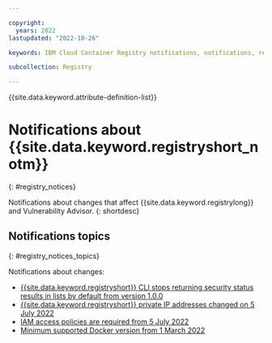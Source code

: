 ```yaml
---

copyright:
  years: 2022
lastupdated: "2022-10-26"

keywords: IBM Cloud Container Registry notifications, notifications, registry, changes, iam

subcollection: Registry

---
```


{{site.data.keyword.attribute-definition-list}}

# Notifications about {{site.data.keyword.registryshort_notm}}
{: #registry_notices}

Notifications about changes that affect {{site.data.keyword.registrylong}} and Vulnerability Advisor.
{: shortdesc}

## Notifications topics
{: #registry_notices_topics}

Notifications about changes:
- [{{site.data.keyword.registryshort}} CLI stops returning security status results in lists by default from version 1.0.0](/docs/Registry?topic=Registry-registry_notices_lists)
- [{{site.data.keyword.registryshort}} private IP addresses changed on 5 July 2022](/docs/Registry?topic=Registry-registry_notices_iam_private_network)
- [IAM access policies are required from 5 July 2022](/docs/Registry?topic=Registry-registry_notices_iam_policy)
- [Minimum supported Docker version from 1 March 2022](/docs/Registry?topic=Registry-registry_notices_docker)


